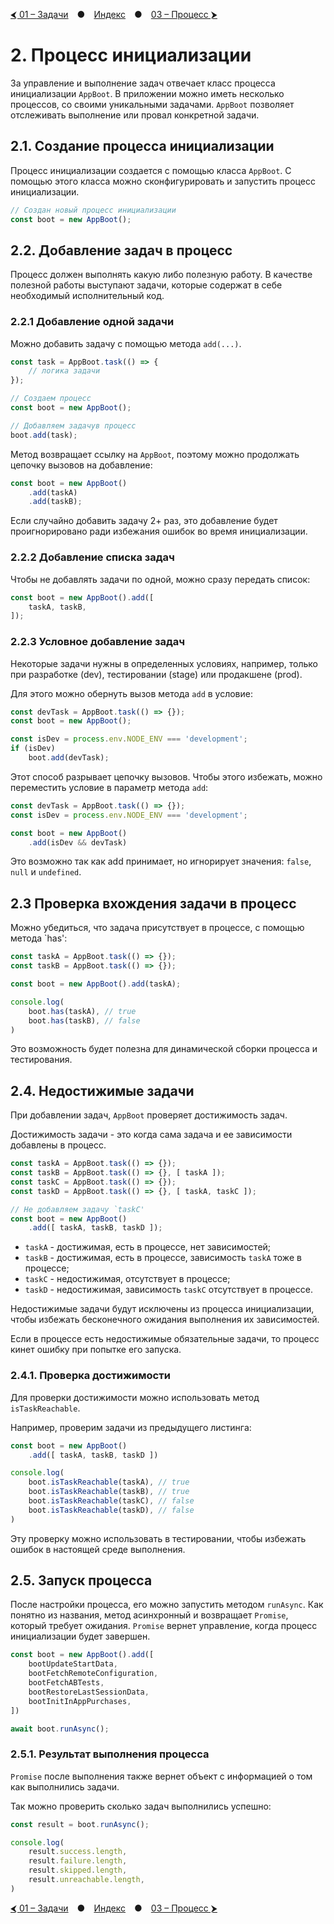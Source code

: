 [⮜ 01 – Задачи](./01_TASKS.md) ● [Индекс](./README.md) ● [03 – Процесс ⮞](./02_PROCESS.md)

# 2. Процесс инициализации

За управление и выполнение задач отвечает класс процесса инициализации `AppBoot`.
В приложении можно иметь несколько процессов, со своими уникальными задачами.
`AppBoot` позволяет отслеживать выполнение или провал конкретной задачи.

## 2.1. Создание процесса инициализации
Процесс инициализации создается с помощью класса `AppBoot`.
С помощью этого класса можно сконфигурировать и запустить процесс инициализации.

```ts
// Создан новый процесс инициализации
const boot = new AppBoot();
```

## 2.2. Добавление задач в процесс
Процесс должен выполнять какую либо полезную работу.
В качестве полезной работы выступают задачи,
которые содержат в себе необходимый исполнительный код.

### 2.2.1 Добавление одной задачи
Можно добавить задачу с помощью метода `add(...)`.

```ts
const task = AppBoot.task(() => {
    // логика задачи
});

// Создаем процесс
const boot = new AppBoot();

// Добавляем задачув процесс
boot.add(task);
```

Метод возвращает ссылку на `AppBoot`,
поэтому можно продолжать цепочку вызовов на добавление:

```ts
const boot = new AppBoot()
    .add(taskA)
    .add(taskB);
```

Если случайно добавить задачу 2+ раз,
это добавление будет проигнорировано
ради избежания ошибок во время инициализации.

### 2.2.2 Добавление списка задач
Чтобы не добавлять задачи по одной, можно сразу передать список:
```ts
const boot = new AppBoot().add([
    taskA, taskB,
]);
```

### 2.2.3 Условное добавление задач
Некоторые задачи нужны в определенных условиях, например,
только при разработке (dev), тестировании (stage) или продакшене (prod).

Для этого можно обернуть вызов метода `add` в условие:
```ts
const devTask = AppBoot.task(() => {});
const boot = new AppBoot();

const isDev = process.env.NODE_ENV === 'development'; 
if (isDev) 
    boot.add(devTask);
```

Этот способ разрывает цепочку вызовов.
Чтобы этого избежать, можно переместить условие в параметр метода `add`:
```ts
const devTask = AppBoot.task(() => {});
const isDev = process.env.NODE_ENV === 'development';

const boot = new AppBoot()
    .add(isDev && devTask)
```

Это возможно так как add принимает, но игнорирует значения:
`false`, `null` и `undefined`.


## 2.3 Проверка вхождения задачи в процесс
Можно убедиться, что задача присутствует в процессе, с помощью метода `has':

```ts
const taskA = AppBoot.task(() => {});
const taskB = AppBoot.task(() => {});

const boot = new AppBoot().add(taskA);

console.log(
    boot.has(taskA), // true
    boot.has(taskB), // false
)
```

Это возможность будет полезна для
динамической сборки процесса и тестирования.

## 2.4. Недостижимые задачи
При добавлении задач, `AppBoot` проверяет достижимость задач.

Достижимость задачи - это когда сама задача
и ее зависимости добавлены в процесс.

```ts
const taskA = AppBoot.task(() => {});
const taskB = AppBoot.task(() => {}, [ taskA ]);
const taskC = AppBoot.task(() => {});
const taskD = AppBoot.task(() => {}, [ taskA, taskC ]);

// Не добавляем задачу `taskC'
const boot = new AppBoot()
    .add([ taskA, taskB, taskD ]);

```
- `taskA` - достижимая, есть в процессе, нет зависимостей;
- `taskB` - достижимая, есть в процессе, зависимость `taskA` тоже в процессе;
- `taskC` - недостижимая, отсутствует в процессе;
- `taskD` - недостижимая, зависимость `taskC` отсутствует в процессе.

Недостижимые задачи будут исключены из процесса инициализации,
чтобы избежать бесконечного ожидания выполнения их зависимостей.

Если в процессе есть недостижимые обязательные задачи,
то процесс кинет ошибку при попытке его запуска.

### 2.4.1. Проверка достижимости
Для проверки достижимости можно использовать метод `isTaskReachable`.

Например, проверим задачи из предыдущего листинга:
```ts
const boot = new AppBoot()
    .add([ taskA, taskB, taskD ])

console.log(
    boot.isTaskReachable(taskA), // true
    boot.isTaskReachable(taskB), // true
    boot.isTaskReachable(taskC), // false
    boot.isTaskReachable(taskD), // false
)
```

Эту проверку можно использовать в тестировании,
чтобы избежать ошибок в настоящей среде выполнения.

## 2.5. Запуск процесса
После настройки процесса, его можно запустить методом `runAsync`.
Как понятно из названия, метод асинхронный и возвращает `Promise`, который требует ожидания.
`Promise` вернет управление, когда процесс инициализации будет завершен.

```ts
const boot = new AppBoot().add([ 
    bootUpdateStartData,
    bootFetchRemoteConfiguration,
    bootFetchABTests,
    bootRestoreLastSessionData,
    bootInitInAppPurchases,
])

await boot.runAsync();
```

### 2.5.1. Результат выполнения процесса
`Promise` после выполнения также вернет объект
с информацией о том как выполнились задачи.

Так можно проверить сколько задач выполнились успешно:
```ts
const result = boot.runAsync();

console.log(
    result.success.length,
    result.failure.length,
    result.skipped.length,
    result.unreachable.length,
)
```

[⮜ 01 – Задачи](./01_TASKS.md) ● [Индекс](./README.md) ● [03 – Процесс ⮞](./02_PROCESS.md)